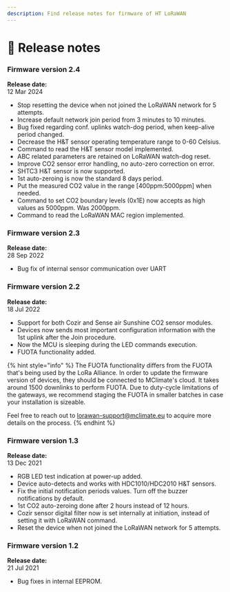 ```yaml
---
description: Find release notes for firmware of HT LoRaWAN
---
```


# 🥳 Release notes

### Firmware version 2.4

**Release date:**\
12 Mar 2024

* Stop resetting the device when not joined the LoRaWAN network for 5 attempts.
* Increase default network join period from 3 minutes to 10 minutes.
* Bug fixed regarding conf. uplinks watch-dog period, when keep-alive period changed.
* Decrease the H\&T sensor operating temperature range to 0-60 Celsius.
* Command to read the H\&T sensor model implemented.
* ABC related parameters are retained on LoRaWAN watch-dog reset.
* Improve CO2 sensor error handling, no auto-zero correction on error.
* SHTC3 H\&T sensor is now supported.
* 1st auto-zeroing is now the standard 8 days period.
* Put the measured CO2 value in the range \[400ppm:5000ppm] when needed.
* Command to set CO2 boundary levels (0x1E) now accepts as high values as 5000ppm. Was 2000ppm.
* Command to read the LoRaWAN MAC region implemented.

### Firmware version 2.3

**Release date:**\
28 Sep 2022

* Bug fix of internal sensor communication over UART

### Firmware version 2.2

**Release date:**\
18 Jul 2022

* Support for both Cozir and Sense air Sunshine CO2 sensor modules.
* Devices now sends most important configuration information with the 1st uplink after the Join procedure.
* Now the MCU is sleeping during the LED commands execution.
* FUOTA functionality added.

{% hint style="info" %}
The FUOTA functionality differs from the FUOTA that's being used by the LoRa Alliance. In order to update the firmware version of devices, they should be connected to MClimate's cloud. It takes around 1500 downlinks to perform FUOTA. Due to duty-cycle limitations of the gateways, we recommend staging the FUOTA in smaller batches in case your installation is sizeable.

Feel free to reach out to [lorawan-support@mclimate.eu](mailto:lorawan-support@mclimate.eu) to acquire more details on the process.
{% endhint %}

### Firmware version 1.3

**Release date:**\
13 Dec 2021

* RGB LED test indication at power-up added.
* Device auto-detects and works with HDC1010/HDC2010 H\&T sensors.
* Fix the initial notification periods values. Turn off the buzzer notifications by default.
* 1st CO2 auto-zeroing done after 2 hours instead of 12 hours.
* Cozir sensor digital filter now is set internally at initiation, instead of setting it with LoRaWAN command.
* Reset the device when not joined the LoRaWAN network for 5 attempts.

### Firmware version 1.2

**Release date:**\
21 Jul 2021

* Bug fixes in internal EEPROM.
